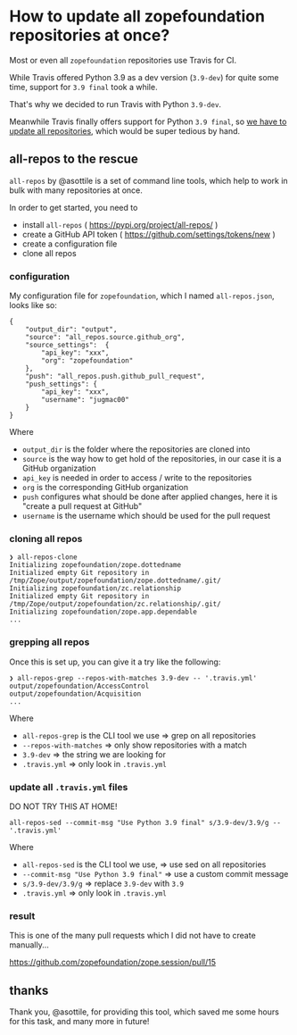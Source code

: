 # How to update all zopefoundation repositories at once?

Most or even all `zopefoundation` repositories use Travis for CI.

While Travis offered Python 3.9 as a dev version (`3.9-dev`) for quite some time,
support for `3.9 final` took a while.

That's why we decided to run Travis with Python `3.9-dev`.

Meanwhile Travis finally offers support for Python `3.9 final`,
so [we have to update all repositories](https://github.com/zopefoundation/meta/issues/37),
which would be super tedious by hand.

## all-repos to the rescue

`all-repos` by @asottile is a set of command line tools,
which help to work in bulk with many repositories at once.

In order to get started, you need to

- install `all-repos` ( https://pypi.org/project/all-repos/ )
- create a GitHub API token ( https://github.com/settings/tokens/new )
- create a configuration file
- clone all repos

### configuration

My configuration file for `zopefoundation`,
which I named `all-repos.json`, looks like so:

```
{
    "output_dir": "output",
    "source": "all_repos.source.github_org",
    "source_settings":  {
        "api_key": "xxx",
        "org": "zopefoundation"
    },
    "push": "all_repos.push.github_pull_request",
    "push_settings": {
        "api_key": "xxx",
        "username": "jugmac00"
    }
}
```

Where
- `output_dir` is the folder where the repositories are cloned into
- `source` is the way how to get hold of the repositories, in our case it is a GitHub organization
- `api_key` is needed in order to access / write to the repositories
- `org` is the corresponding GitHub organization
- `push` configures what should be done after applied changes, here it is "create a pull request at GitHub"
- `username` is the username which should be used for the pull request

### cloning all repos

```
❯ all-repos-clone
Initializing zopefoundation/zope.dottedname
Initialized empty Git repository in /tmp/Zope/output/zopefoundation/zope.dottedname/.git/
Initializing zopefoundation/zc.relationship
Initialized empty Git repository in /tmp/Zope/output/zopefoundation/zc.relationship/.git/
Initializing zopefoundation/zope.app.dependable
...
```

### grepping all repos

Once this is set up, you can give it a try like the following:
```
❯ all-repos-grep --repos-with-matches 3.9-dev -- '.travis.yml'
output/zopefoundation/AccessControl
output/zopefoundation/Acquisition
...
```

Where
- `all-repos-grep` is the CLI tool we use => grep on all repositories
- `--repos-with-matches` => only show repositories with a match
- `3.9-dev` => the string we are looking for
- `.travis.yml` => only look in `.travis.yml`

### update all `.travis.yml` files

DO NOT TRY THIS AT HOME!

`all-repos-sed --commit-msg "Use Python 3.9 final" s/3.9-dev/3.9/g -- '.travis.yml'`

Where
- `all-repos-sed` is the CLI tool we use, => use sed on all repositories
- `--commit-msg "Use Python 3.9 final"` => use a custom commit message
- `s/3.9-dev/3.9/g` => replace `3.9-dev` with `3.9`
- `.travis.yml` => only look in `.travis.yml`

### result

This is one of the many pull requests which I did not have to create manually...

https://github.com/zopefoundation/zope.session/pull/15

## thanks

Thank you, @asottile, for providing this tool, which saved me some hours for this task, and many more in future!
